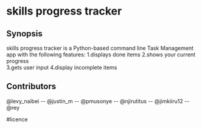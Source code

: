 # skills progress tracker

## Synopsis

skills progress tracker is a Python-based command line Task Management app with the following features:
	1.displays done items
	2.shows your current progress	
	3.gets user input
	4.display incomplete items
	


## Contributors
@levy_naibei  -- @justin_m  -- @pmusonye  -- @njirutitus  -- @jimkiiru12  -- @rey

#licence

